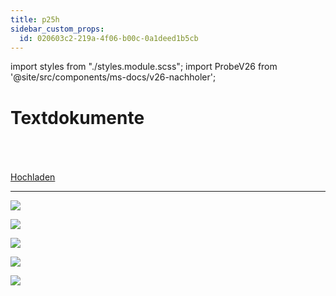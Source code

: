 ```yaml
---
title: p25h
sidebar_custom_props:
  id: 020603c2-219a-4f06-b00c-0a1deed1b5cb
---
```


import styles from "./styles.module.scss";
import ProbeV26 from '@site/src/components/ms-docs/v26-nachholer';

# Textdokumente

<Solution webKey="5ba6b51b-db2a-461c-a3d1-ac934806624f" open title="Probe">
<br />

<ProbeV26 />

<br />
<br />

<a className="button button--success" href="https://erzbe-my.sharepoint.com/:f:/g/personal/balthasar_hofer_gbsl_ch/Etn84zkW0TtHtUwLBUMXrQEBCRyt2rGWgfNRr8Ard9HIHQ">
    Hochladen
    <i className='mdi mdi-upload' style={{marginLeft: '1em', marginRight: '-1em'}}/>
</a>

---

<div className={styles.imgContainer}>

![](images/v26-nachholer/P01.png)

![](images/v26-nachholer/P02.png)

![](images/v26-nachholer/P03.png)

![](images/v26-nachholer/P04.png)

![](images/v26-nachholer/P05.png)

</div>

</Solution>

